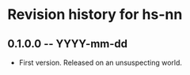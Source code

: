 # Revision history for hs-nn

## 0.1.0.0  -- YYYY-mm-dd

* First version. Released on an unsuspecting world.
